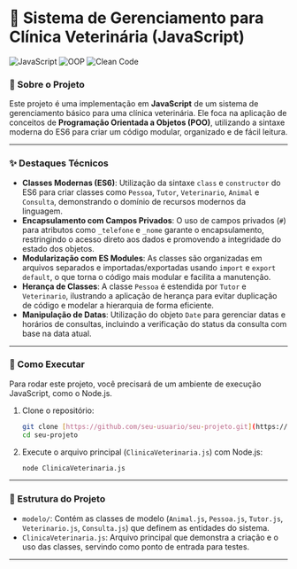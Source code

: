 # 🐾 Sistema de Gerenciamento para Clínica Veterinária (JavaScript)

![JavaScript](https://img.shields.io/badge/JavaScript-ES6-F7DF1E?logo=javascript&logoColor=black)
![OOP](https://img.shields.io/badge/Paradigma-OOP-blue)
![Clean Code](https://img.shields.io/badge/Prática-Clean%20Code-lightgrey)

### 📄 Sobre o Projeto

Este projeto é uma implementação em **JavaScript** de um sistema de gerenciamento básico para uma clínica veterinária. Ele foca na aplicação de conceitos de **Programação Orientada a Objetos (POO)**, utilizando a sintaxe moderna do ES6 para criar um código modular, organizado e de fácil leitura.

---

### ✨ Destaques Técnicos

* **Classes Modernas (ES6)**: Utilização da sintaxe `class` e `constructor` do ES6 para criar classes como `Pessoa`, `Tutor`, `Veterinario`, `Animal` e `Consulta`, demonstrando o domínio de recursos modernos da linguagem.
* **Encapsulamento com Campos Privados**: O uso de campos privados (`#`) para atributos como `_telefone` e `_nome` garante o encapsulamento, restringindo o acesso direto aos dados e promovendo a integridade do estado dos objetos.
* **Modularização com ES Modules**: As classes são organizadas em arquivos separados e importadas/exportadas usando `import` e `export default`, o que torna o código mais modular e facilita a manutenção.
* **Herança de Classes**: A classe `Pessoa` é estendida por `Tutor` e `Veterinario`, ilustrando a aplicação de herança para evitar duplicação de código e modelar a hierarquia de forma eficiente.
* **Manipulação de Datas**: Utilização do objeto `Date` para gerenciar datas e horários de consultas, incluindo a verificação do status da consulta com base na data atual.

---

### 🚀 Como Executar

Para rodar este projeto, você precisará de um ambiente de execução JavaScript, como o Node.js.

1.  Clone o repositório:
    ```sh
    git clone [https://github.com/seu-usuario/seu-projeto.git](https://github.com/seu-usuario/seu-projeto.git)
    cd seu-projeto
    ```
2.  Execute o arquivo principal (`ClinicaVeterinaria.js`) com Node.js:
    ```sh
    node ClinicaVeterinaria.js
    ```
---

### 📂 Estrutura do Projeto

* `modelo/`: Contém as classes de modelo (`Animal.js`, `Pessoa.js`, `Tutor.js`, `Veterinario.js`, `Consulta.js`) que definem as entidades do sistema.
* `ClinicaVeterinaria.js`: Arquivo principal que demonstra a criação e o uso das classes, servindo como ponto de entrada para testes.

---
